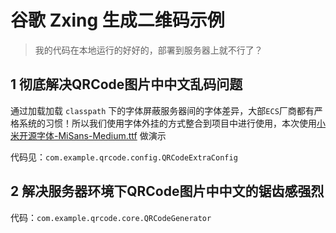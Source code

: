 # 谷歌 Zxing 生成二维码示例

> 我的代码在本地运行的好好的，部署到服务器上就不行了？

## 1 彻底解决QRCode图片中中文乱码问题

通过加载加载 `classpath` 下的字体屏蔽服务器间的字体差异，大部`ECS`厂商都有严格系统的习惯！所以我们使用字体外挂的方式整合到项目中进行使用，本次使用[小米开源字体-MiSans-Medium.ttf](https://hyperos.mi.com/font/zh/) 做演示

代码见：`com.example.qrcode.config.QRCodeExtraConfig`



## 2 解决服务器环境下QRCode图片中中文的锯齿感强烈

代码：`com.example.qrcode.core.QRCodeGenerator`